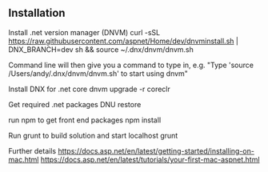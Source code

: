 ## Installation

Install .net version manager (DNVM)
curl -sSL https://raw.githubusercontent.com/aspnet/Home/dev/dnvminstall.sh | DNX_BRANCH=dev sh && source ~/.dnx/dnvm/dnvm.sh

Command line will then give you a command to type in, e.g.
"Type 'source /Users/andy/.dnx/dnvm/dnvm.sh' to start using dnvm"

Install DNX for .net core
dnvm upgrade -r coreclr

Get required .net packages
DNU restore

run npm to get front end packages
npm install

Run grunt to build solution and start localhost
grunt

Further details
https://docs.asp.net/en/latest/getting-started/installing-on-mac.html
https://docs.asp.net/en/latest/tutorials/your-first-mac-aspnet.html
